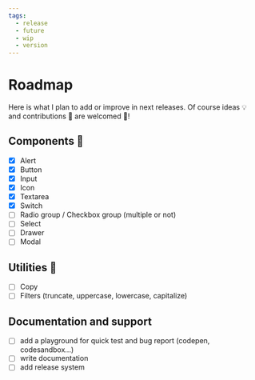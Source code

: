 ```yaml
---
tags:
  - release
  - future
  - wip
  - version
---
```


# Roadmap

Here is what I plan to add or improve in next releases. Of course ideas 💡 and contributions 🤚 are welcomed 🙂!

## Components 🎉

- [x] Alert
- [x] Button
- [x] Input
- [x] Icon
- [x] Textarea
- [x] Switch
- [ ] Radio group / Checkbox group (multiple or not)
- [ ] Select
- [ ] Drawer
- [ ] Modal

## Utilities 🔨

- [ ] Copy
- [ ] Filters (truncate, uppercase, lowercase, capitalize)

## Documentation and support

- [ ] add a playground for quick test and bug report (codepen, codesandbox...)
- [ ] write documentation
- [ ] add release system
